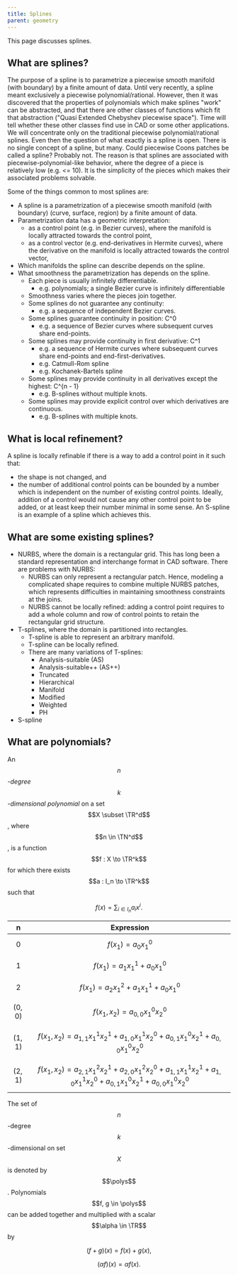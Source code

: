 ```yaml
---
title: Splines
parent: geometry
---
```


This page discusses splines.

<!-- ### Motivation

NAPA uses [Coons patches](coons-patches). CAD software uses splines. This makes it difficult to transfer geometry back and forth between NAPA and other CAD software. Conversion between splines and Coons patches is lossy and approximate in both directions, and a good approximation in either direction requires a large number of patches. Present-day splines are able to solve a fundamental problem that was open for a long time: joining pieces of surface together, possibly smoothly, to form a single water-tight surface.

The problem with Coons patches is that:
* they are geometrically complicated, meaning that even if the boundary curves are cubic polynomials, the surface may have a very high polynomial degree, and 
* piecewise Coons patches do not naturally allow for smoothness beyond the first derivative. However, ship-design requires, apart from isolated features, curvature-continuity and slowly changing curvature ("fairness"). -->

## What are splines?

The purpose of a spline is to parametrize a piecewise smooth manifold (with boundary) by a finite amount of data. Until very recently, a spline meant exclusively a piecewise polynomial/rational. However, then it was discovered that the properties of polynomials which make splines "work" can be abstracted, and that there are other classes of functions which fit that abstraction ("Quasi Extended Chebyshev piecewise space"). Time will tell whether these other classes find use in CAD or some other applications. We will concentrate only on the traditional piecewise polynomial/rational splines. Even then the question of what exactly is a spline is open. There is no single concept of a spline, but many. Could piecewise Coons patches be called a spline? Probably not. The reason is that splines are associated with piecewise-polynomial-like behavior, where the degree of a piece is relatively low (e.g. <= 10). It is the simplicity of the pieces which makes their associated problems solvable.

Some of the things common to most splines are:

* A spline is a parametrization of a piecewise smooth manifold (with boundary) (curve, surface, region) by a finite amount of data.
* Parametrization data has a geometric interpretation:
    * as a control point (e.g. in Bezier curves), where the manifold is locally attracted towards the control point,
    * as a control vector (e.g. end-derivatives in Hermite curves), where the derivative on the manifold is locally attracted towards the control vector,
* Which manifolds the spline can describe depends on the spline.
* What smoothness the parametrization has depends on the spline. 
    * Each piece is usually infinitely differentiable.
        * e.g. polynomials; a single Bezier curve is infinitely differentiable
    * Smoothness varies where the pieces join together.
    * Some splines do not guarantee any continuity:
        * e.g. a sequence of independent Bezier curves.
    * Some splines guarantee continuity in position: C^0
        * e.g. a sequence of Bezier curves where subsequent curves share end-points.
    * Some splines may provide continuity in first derivative: C^1
        * e.g. a sequence of Hermite curves where subsequent curves share end-points and end-first-derivatives.
        * e.g. Catmull-Rom spline
        * e.g. Kochanek-Bartels spline
    * Some splines may provide continuity in all derivatives except the highest: C^{n - 1}
        * e.g. B-splines without multiple knots.
    * Some splines may provide explicit control over which derivatives are continuous.
        * e.g. B-splines with multiple knots.

## What is local refinement?

A spline is locally refinable if there is a way to add a control point in it such that:
* the shape is not changed, and
* the number of additional control points can be bounded by a number which is independent on the number of existing control points.
Ideally, addition of a control would not cause any other control point to be added, or at least keep their number minimal in some sense. An S-spline is an example of a spline which achieves this.

## What are some existing splines?

* NURBS, where the domain is a rectangular grid. This has long been a standard representation and interchange format in CAD software. There are problems with NURBS:
    * NURBS can only represent a rectangular patch. Hence, modeling a complicated shape requires to combine multiple NURBS patches, which represents difficulties in maintaining smoothness constraints at the joins. 
    * NURBS cannot be locally refined: adding a control point requires to add a whole column and row of control points to retain the rectangular grid structure.
* T-splines, where the domain is partitioned into rectangles.
    * T-spline is able to represent an arbitrary manifold.
    * T-spline can be locally refined.
    * There are many variations of T-splines:
        * Analysis-suitable (AS)
        * Analysis-suitable++ (AS++)
        * Truncated
        * Hierarchical
        * Manifold
        * Modified
        * Weighted
        * PH
* S-spline

## What are polynomials?

An _$$n$$-degree $$k$$-dimensional polynomial_ on a set $$X \subset \TR^d$$, where $$n \in \TN^d$$, is a function $$f : X \to \TR^k$$ for which there exists $$a : I_n \to \TR^k$$ such that 

$$f(x) = \sum_{i \in I_n} a_i x^i.$$ 

n | Expression
--|--------------
$$0$$ | $$ f(x_1) = a_0 x_1^0 $$
$$1$$ | $$ f(x_1) = a_1 x_1^1 + a_0 x_1^0 $$
$$2$$ | $$ f(x_1) = a_2 x_1^2 + a_1 x_1^1 + a_0 x_1^0 $$
$$(0, 0)$$ | $$ f(x_1, x_2) = a_{0,0} x_1^0 x_2^0 $$
$$(1, 1)$$ | $$ f(x_1, x_2) = a_{1,1} x_1^1 x_2^1 + a_{1,0} x_1^1 x_2^0 + a_{0,1} x_1^0 x_2^1 + a_{0,0} x_1^0 x_2^0 $$
$$(2, 1)$$ | $$ f(x_1, x_2) = a_{2,1} x_1^2 x_2^1 + a_{2,0} x_1^2 x_2^0 + a_{1,1} x_1^1 x_2^1 + a_{1,0} x_1^1 x_2^0 + a_{0,1} x_1^0 x_2^1 + a_{0,0} x_1^0 x_2^0 $$

The set of $$n$$-degree $$k$$-dimensional on set $$X$$ is denoted by $$\polys$$. Polynomials $$f, g \in \polys$$ can be added together and multiplied with a scalar $$\alpha \in \TR$$ by

$$(f + g)(x) = f(x) + g(x), $$

$$(\alpha f)(x) = \alpha f(x). $$


